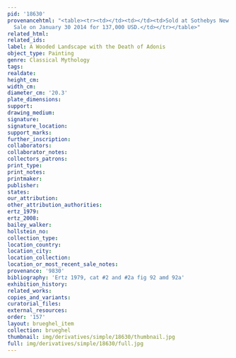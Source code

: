 ```yaml
---
pid: '18630'
provenancehtml: "<table><tr><td></td><td></td><td>Sold at Sothebys New York Old Masters
  Sale on January 30 2014 for 137,000 USD.</td></tr></table>"
related_html:
related_ids:
label: A Wooded Landscape with the Death of Adonis
object_type: Painting
genre: Classical Mythology
tags:
realdate:
height_cm:
width_cm:
diameter_cm: '20.3'
plate_dimensions:
support:
drawing_medium:
signature:
signature_location:
support_marks:
further_inscription:
collaborators:
collaborator_notes:
collectors_patrons:
print_type:
print_notes:
printmaker:
publisher:
states:
our_attribution:
other_attribution_authorities:
ertz_1979:
ertz_2008:
bailey_walker:
hollstein_no:
collection_type:
location_country:
location_city:
location_collection:
location_or_most_recent_sale_notes:
provenance: '9830'
bibliography: 'Ertz 1979, cat #2 and #2a fig 92 amd 92a'
exhibition_history:
related_works:
copies_and_variants:
curatorial_files:
external_resources:
order: '157'
layout: brueghel_item
collection: brueghel
thumbnail: img/derivatives/simple/18630/thumbnail.jpg
full: img/derivatives/simple/18630/full.jpg
---
```

